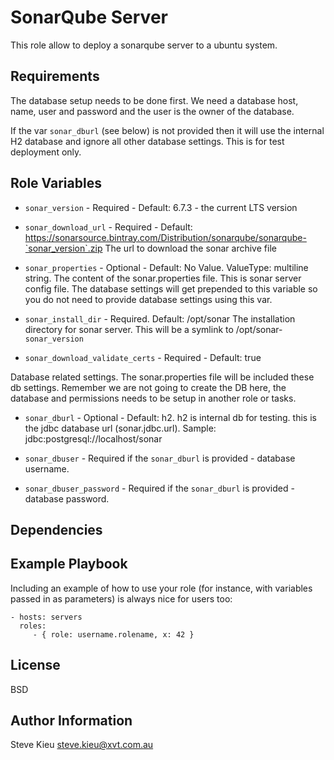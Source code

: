 SonarQube Server
=========

This role allow to deploy a sonarqube server to a ubuntu system.

Requirements
------------

The database setup needs to be done first. We need a database host, name, user
and password and the user is the owner of the database.

If the var `sonar_dburl` (see below) is not provided then it will use the internal H2 database
and ignore all other database settings. This is for test deployment only.

Role Variables
--------------

- `sonar_version` - Required - Default: 6.7.3 - the current LTS version

- `sonar_download_url` - Required - Default:
  https://sonarsource.bintray.com/Distribution/sonarqube/sonarqube-`sonar_version`.zip
  The url to download the sonar archive file

- `sonar_properties` - Optional - Default: No Value. ValueType: multiline string.
  The content of the sonar.properties file. This is sonar server config file.
  The database settings will get prepended to this variable so you do not need
  to provide database settings using this var.

- `sonar_install_dir` - Required. Default: /opt/sonar
  The installation directory for sonar server. This will be a symlink to /opt/sonar-`sonar_version`

- `sonar_download_validate_certs` - Required - Default: true

Database related settings. The sonar.properties file will be included these db
settings. Remember we are not going to create the DB here, the database and
permissions needs to be setup in another role or tasks.

- `sonar_dburl` - Optional - Default: h2. h2 is internal db for testing.
  this is the jdbc database url (sonar.jdbc.url). Sample:
  jdbc:postgresql://localhost/sonar

- `sonar_dbuser` - Required if the `sonar_dburl` is provided - database username.
- `sonar_dbuser_password` - Required if the `sonar_dburl` is provided - database password.

Dependencies
------------


Example Playbook
----------------

Including an example of how to use your role (for instance, with variables passed in as parameters) is always nice for users too:

    - hosts: servers
      roles:
         - { role: username.rolename, x: 42 }

License
-------

BSD

Author Information
------------------

Steve Kieu <steve.kieu@xvt.com.au>
